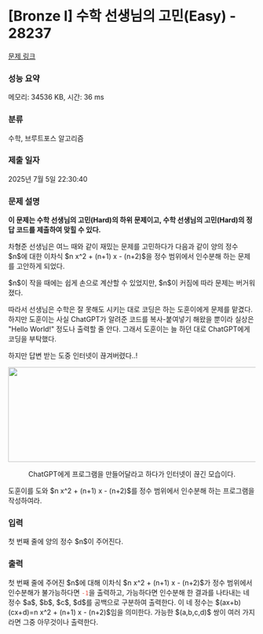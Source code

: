 # [Bronze I] 수학 선생님의 고민(Easy) - 28237 

[문제 링크](https://www.acmicpc.net/problem/28237) 

### 성능 요약

메모리: 34536 KB, 시간: 36 ms

### 분류

수학, 브루트포스 알고리즘

### 제출 일자

2025년 7월 5일 22:30:40

### 문제 설명

<p><strong>이 문제는 수학 선생님의 고민(Hard)의 하위 문제이고, 수학 선생님의 고민(Hard)의 정답 코드를 제출하여 맞힐 수 있다.</strong></p>

<p>차형준 선생님은 여느 때와 같이 재밌는 문제를 고민하다가 다음과 같이 양의 정수 $n$에 대한 이차식 $n x^2 + (n+1) x - (n+2)$을 정수 범위에서 인수분해 하는 문제를 고안하게 되었다.</p>

<p>$n$이 작을 때에는 쉽게 손으로 계산할 수 있었지만, $n$이 커짐에 따라 문제는 버거워졌다.</p>

<p>따라서 선생님은 수학은 잘 못해도 시키는 대로 코딩은 하는 도훈이에게 문제를 맡겼다. 하지만 도훈이는 사실 ChatGPT가 알려준 코드를 복사-붙여넣기 해왔을 뿐이라 실상은 "Hello World!" 정도나 출력할 줄 안다. 그래서 도훈이는 늘 하던 대로 ChatGPT에게 코딩을 부탁했다.</p>

<p>하지만 답변 받는 도중 인터넷이 끊겨버렸다..!</p>

<p style="text-align: center;"><img alt="" height="193" src="https://upload.acmicpc.net/778aa942-20be-45d2-a888-478b5a230cd7/-/preview/" width="516"></p>

<p style="text-align: center;">ChatGPT에게 프로그램을 만들어달라고 하다가 인터넷이 끊긴 모습이다.</p>

<p>도훈이를 도와 $n x^2 + (n+1) x - (n+2)$를 정수 범위에서 인수분해 하는 프로그램을 작성하여라.</p>

### 입력 

 <p>첫 번째 줄에 양의 정수 $n$이 주어진다.</p>

### 출력 

 <p>첫 번째 줄에 주어진 $n$에 대해 이차식 $n x^2 + (n+1) x - (n+2)$가 정수 범위에서 인수분해가 불가능하다면 <code><span style="color:#e74c3c;">-1</span></code>을 출력하고, 가능하다면 인수분해 한 결과를 나타내는 네 정수 $a$, $b$, $c$, $d$를 공백으로 구분하여 출력한다. 이 네 정수는 $(ax+b)(cx+d)=n x^2 + (n+1) x - (n+2)$임을 의미한다. 가능한 $(a,b,c,d)$ 쌍이 여러 가지라면 그중 아무것이나 출력한다.</p>

